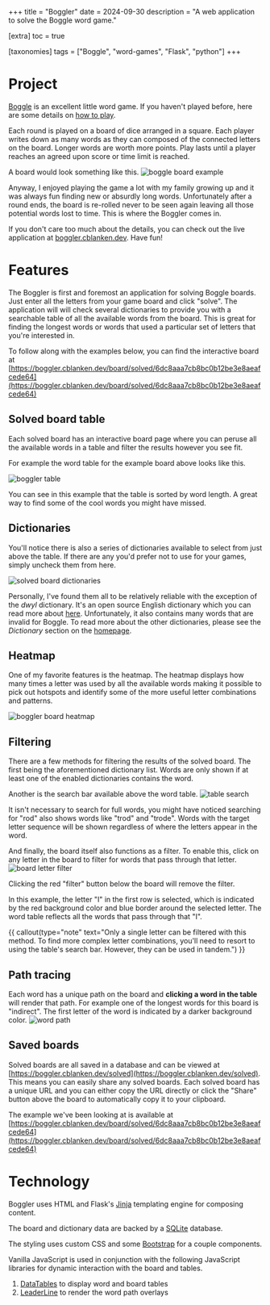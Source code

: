 +++
title = "Boggler"
date = 2024-09-30
description = "A web application to solve the Boggle word game."

[extra]
toc = true

[taxonomies]
tags = ["Boggle", "word-games", "Flask", "python"]
+++

# Project
[Boggle](https://en.wikipedia.org/wiki/Boggle) is an excellent little word
game. If you haven't played before, here are some details on [how to
play](https://en.wikipedia.org/wiki/Boggle#Rules).

Each round is played on a board of dice arranged in a square. Each player
writes down as many words as they can composed of the connected letters on the
board. Longer words are worth more points. Play lasts until a player reaches an
agreed upon score or time limit is reached.

A board would look something like this.
![boggle board example](/images/boggler/boggler_board.png)

Anyway, I enjoyed playing the game a lot with my family growing up and it was
always fun finding new or absurdly long words. Unfortunately after a round
ends, the board is re-rolled never to be seen again leaving all those potential
words lost to time. This is where the Boggler comes in.

If you don't care too much about the details, you can check out the live
application at [boggler.cblanken.dev](https://boggler.cblanken.dev). Have fun!

# Features
The Boggler is first and foremost an application for solving Boggle boards.
Just enter all the letters from your game board and click "solve". The
application will will check several dictionaries to provide you with a
searchable table of all the available words from the board. This is great for
finding the longest words or words that used a particular set of letters that
you're interested in.


To follow along with the examples below, you can find the interactive board at
[https://boggler.cblanken.dev/board/solved/6dc8aaa7cb8bc0b12be3e8aeafcede64](https://boggler.cblanken.dev/board/solved/6dc8aaa7cb8bc0b12be3e8aeafcede64)

## Solved board table
Each solved board has an interactive board page where you can peruse all the
available words in a table and filter the results however you see fit.

For example the word table for the example board above looks like this.

![boggler table](/images/boggler/boggler_table.png)

You can see in this example that the table is sorted by word length. A great
way to find some of the cool words you might have missed.

## Dictionaries
You'll notice there is also a series of dictionaries available to select from
just above the table. If there are any you'd prefer not to use for your games,
simply uncheck them from here.

![solved board dictionaries](/images/boggler/dicts.png)

Personally, I've found them all to be relatively reliable with the exception of
the _dwyl_ dictionary. It's an open source English dictionary which you can
read more about [here](https://github.com/dwyl/english-words). Unfortunately,
it also contains many words that are invalid for Boggle. To read more about the
other dictionaries, please see the _Dictionary_ section on the
[homepage](https://boggler.cblanken.dev/board).


## Heatmap
One of my favorite features is the heatmap. The heatmap displays how many
times a letter was used by all the available words making it possible to pick
out hotspots and identify some of the more useful letter combinations and
patterns.

![boggler board heatmap](/images/boggler/boggler_heatmap.png)

## Filtering
There are a few methods for filtering the results of the solved board. The
first being the aforementioned dictionary list. Words are only shown if at
least one of the enabled dictionaries contains the word.

Another is the search bar available above the word table.
![table search](/images/boggler/table_search_rod.png)

It isn't necessary to search for full words, you might have noticed searching
for "rod" also shows words like "trod" and "trode". Words with the target
letter sequence will be shown regardless of where the letters appear in the
word.

And finally, the board itself also functions as a filter. To enable this, click
on any letter in the board to filter for words that pass through that letter.
![board letter filter](/images/boggler/letter_filter.png)

Clicking the red "filter" button below the board will remove the filter.

In this example, the letter "I" in the first row is selected, which is
indicated by the red background color and blue border around the selected
letter. The word table reflects all the words that pass through that "I".

{{ callout(type="note" text="Only a single letter can be filtered with this
method. To find more complex letter combinations, you'll need to resort to
using the table's search bar. However, they can be used in tandem.") }}

## Path tracing
Each word has a unique path on the board and __clicking a word in the table__ will
render that path. For example one of the longest words for this board is
"indirect". The first letter of the word is indicated by a darker background
color. ![word path](/images/boggler/word_path.png)

## Saved boards

Solved boards are all saved in a database and can be viewed at
[https://boggler.cblanken.dev/solved](https://boggler.cblanken.dev/solved).
This means you can easily share any solved boards. Each solved board has a
unique URL and you can either copy the URL directly or click the "Share" button
above the board to automatically copy it to your clipboard.

The example we've been looking at is available at
[https://boggler.cblanken.dev/board/solved/6dc8aaa7cb8bc0b12be3e8aeafcede64](https://boggler.cblanken.dev/board/solved/6dc8aaa7cb8bc0b12be3e8aeafcede64)

# Technology
Boggler uses HTML and Flask's
[Jinja](https://flask.palletsprojects.com/en/2.3.x/templating/) templating
engine for composing content.

The board and dictionary data are backed by a [SQLite](https://www.sqlite.org) database.

The styling uses custom CSS and some [Bootstrap](https://getbootstrap.com) for a
couple components. 

Vanilla JavaScript is used in conjunction with the following JavaScript
libraries for dynamic interaction with the board and tables.
1. [DataTables](https://datatables.net) to display word and board tables
2. [LeaderLine](https://anseki.github.io/leader-line/) to render the word path overlays

